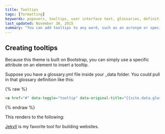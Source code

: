 ```yaml
---
title: Tooltips
tags: [formatting]
keywords: popovers, tooltips, user interface text, glossaries, definitions
last_updated: November 30, 2015
summary: "You can add tooltips to any word, such as an acronym or specialized term. Tooltips work well for glossary definitions, because you don't have to keep repeating the definition, nor do you assume the reader already knows the word's meaning."
---
```


## Creating tooltips
Because this theme is built on Bootstrap, you can simply use a specific attribute on an element to insert a tooltip. 

Suppose you have a glossary.yml file inside your \_data folder. You could pull in that glossary definition like this:

{% raw %} 
```html
<a href="#" data-toggle="tooltip" data-original-title="{{site.data.glossary.jekyll_platform}}">Jekyll</a> is my favorite tool for building websites.</a>
```
{% endraw %}

This renders to the following:

<a href="#" data-toggle="tooltip" data-original-title="{{site.data.glossary.jekyll_platform}}">Jekyll</a> is my favorite tool for building websites.</a>